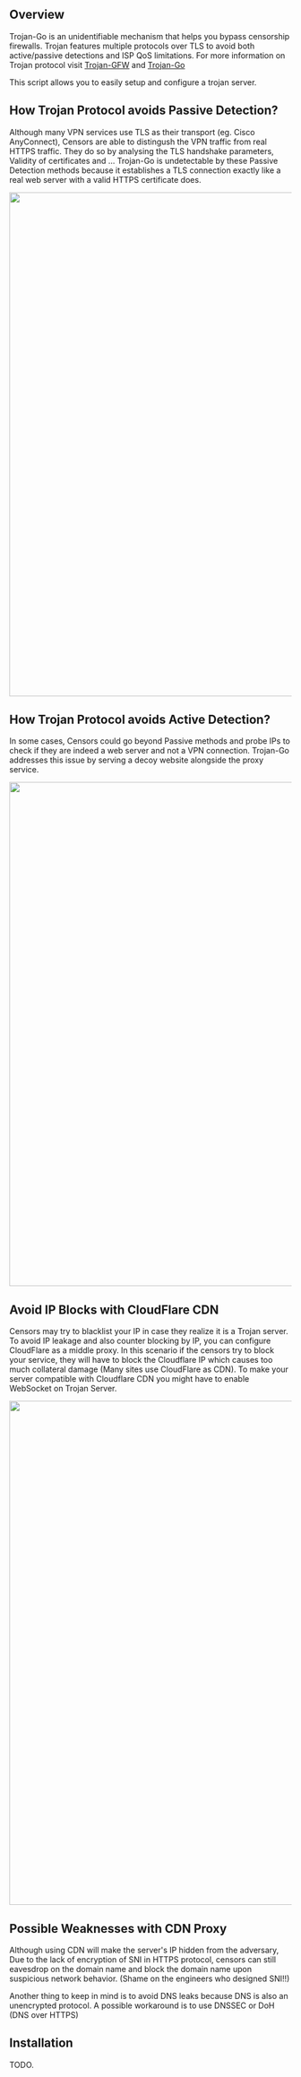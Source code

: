 Overview
---

Trojan-Go is an unidentifiable mechanism that helps you bypass censorship firewalls.
Trojan features multiple protocols over TLS to avoid both active/passive detections and ISP QoS limitations.
For more information on Trojan protocol visit [Trojan-GFW](https://trojan-gfw.github.io/trojan/) and
[Trojan-Go](https://github.com/p4gefau1t/trojan-go/)

This script allows you to easily setup and configure a trojan server.


How Trojan Protocol avoids Passive Detection?
---

Although many VPN services use TLS as their transport (eg. Cisco AnyConnect), Censors are able to distingush the VPN traffic from real HTTPS traffic. They do so by analysing the TLS handshake parameters, Validity of certificates and ...
Trojan-Go is undetectable by these Passive Detection methods because it establishes a TLS connection exactly like a real web server with a valid HTTPS certificate does.

<p align="center">
  <img width="900" src="/../main/doc/passive.png?raw=true"/>
</p>


How Trojan Protocol avoids Active Detection?
---

In some cases, Censors could go beyond Passive methods and probe IPs to check if they are indeed a web server and not a VPN connection. Trojan-Go addresses this issue by serving a decoy website alongside the proxy service.

<p align="center">
  <img width="900" src="/../main/doc/active.png?raw=true"/>
</p>


Avoid IP Blocks with CloudFlare CDN
---

Censors may try to blacklist your IP in case they realize it is a Trojan server. To avoid IP leakage and also counter blocking by IP, you can configure CloudFlare as a middle proxy. In this scenario if the censors try to block your service, they will have to block the Cloudflare IP which causes too much collateral damage (Many sites use CloudFlare as CDN). To make your server compatible with Cloudflare CDN you might have to enable WebSocket on Trojan Server.

<p align="center">
  <img width="900" src="/../main/doc/cloudflare.png?raw=true"/>
</p>


Possible Weaknesses with CDN Proxy
---

Although using CDN will make the server's IP hidden from the adversary, Due to the lack of encryption of SNI in HTTPS protocol, censors can still eavesdrop on the domain name and block the domain name upon suspicious network behavior. (Shame on the engineers who designed SNI!!)

Another thing to keep in mind is to avoid DNS leaks because DNS is also an unencrypted protocol. A possible workaround is to use DNSSEC or DoH (DNS over HTTPS)


Installation
---

TODO.
